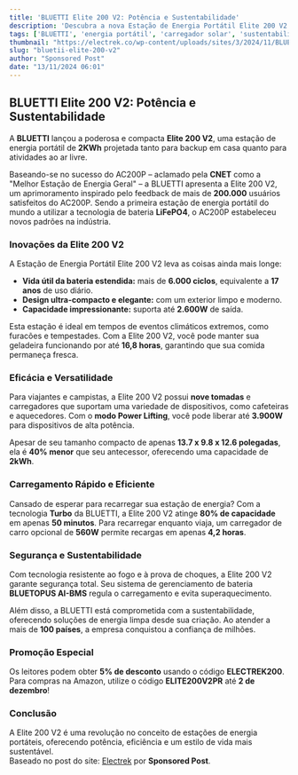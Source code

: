 ```yaml
---
title: 'BLUETTI Elite 200 V2: Potência e Sustentabilidade'
description: 'Descubra a nova Estação de Energia Portátil Elite 200 V2 da BLUETTI, que promete 17 anos de carregamento poderoso e eficiente.'
tags: ['BLUETTI', 'energia portátil', 'carregador solar', 'sustentabilidade', 'inovação']
thumbnail: "https://electrek.co/wp-content/uploads/sites/3/2024/11/BLUE5535.jpg?quality=82&strip=all&w=1600"
slug: "bluetii-elite-200-v2"
author: "Sponsored Post"
date: "13/11/2024 06:01"
---
```


## BLUETTI Elite 200 V2: Potência e Sustentabilidade

A **BLUETTI** lançou a poderosa e compacta **Elite 200 V2**, uma estação de energia portátil de **2KWh** projetada tanto para backup em casa quanto para atividades ao ar livre.

Baseando-se no sucesso do AC200P – aclamado pela **CNET** como a "Melhor Estação de Energia Geral" – a BLUETTI apresenta a Elite 200 V2, um aprimoramento inspirado pelo feedback de mais de **200.000** usuários satisfeitos do AC200P. Sendo a primeira estação de energia portátil do mundo a utilizar a tecnologia de bateria **LiFePO4**, o AC200P estabeleceu novos padrões na indústria.

### Inovações da Elite 200 V2

A Estação de Energia Portátil Elite 200 V2 leva as coisas ainda mais longe:
- **Vida útil da bateria estendida:** mais de **6.000 ciclos**, equivalente a **17 anos** de uso diário.
- **Design ultra-compacto e elegante:** com um exterior limpo e moderno.
- **Capacidade impressionante:** suporta até **2.600W** de saída.

Esta estação é ideal em tempos de eventos climáticos extremos, como furacões e tempestades. Com a Elite 200 V2, você pode manter sua geladeira funcionando por até **16,8 horas**, garantindo que sua comida permaneça fresca. 

### Eficácia e Versatilidade

Para viajantes e campistas, a Elite 200 V2 possui **nove tomadas** e carregadores que suportam uma variedade de dispositivos, como cafeteiras e aquecedores. Com o **modo Power Lifting**, você pode liberar até **3.900W** para dispositivos de alta potência. 

Apesar de seu tamanho compacto de apenas **13.7 x 9.8 x 12.6 polegadas**, ela é **40% menor** que seu antecessor, oferecendo uma capacidade de **2kWh**.

### Carregamento Rápido e Eficiente

Cansado de esperar para recarregar sua estação de energia? Com a tecnologia **Turbo** da BLUETTI, a Elite 200 V2 atinge **80% de capacidade** em apenas **50 minutos**. Para recarregar enquanto viaja, um carregador de carro opcional de **560W** permite recargas em apenas **4,2 horas**. 

### Segurança e Sustentabilidade

Com tecnologia resistente ao fogo e à prova de choques, a Elite 200 V2 garante segurança total. Seu sistema de gerenciamento de bateria **BLUETOPUS AI-BMS** regula o carregamento e evita superaquecimento.

Além disso, a BLUETTI está comprometida com a sustentabilidade, oferecendo soluções de energia limpa desde sua criação. Ao atender a mais de **100 países**, a empresa conquistou a confiança de milhões.

### Promoção Especial

Os leitores podem obter **5% de desconto** usando o código **ELECTREK200**. Para compras na Amazon, utilize o código **ELITE200V2PR** até **2 de dezembro**!

### Conclusão

A Elite 200 V2 é uma revolução no conceito de estações de energia portáteis, oferecendo potência, eficiência e um estilo de vida mais sustentável.  
Baseado no post do site: [Electrek](https://electrek.co/2024/11/12/bluettis-new-elite-200-v2-portable-power-station-promises-17-years-of-powerful-charging-sponsored/) por **Sponsored Post**.
